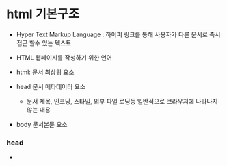 # html 기본구조

- Hyper Text Markup Language : 하이퍼 링크를 통해 사용자가 다른 문서로 즉시 접근 할수 있는 텍스트

- HTML 웹페이지를 작성하기 위한 언어

- html: 문서 최상위 요소

- head 문서 메타데이터 요소
  
  - 문서 제목, 인코딩, 스타일, 외부 파일 로딩등 일반적으로 브라우저에 나타나지 않는 내용

- body 문서본문 요소

### head

- <title> 브라우저 상단 타이틀

- <meta> 문서레벨 메타 데이터 요소

- <link> 외부 리소스 연결 요소

- <script> 스크립트 요소 (자바 스크립트 파일 , 코드)

- <style>  css직접 작성

### 요소

- 여는 태그 닫는 태그

- 요소는 중첩 가능

### 속성

- 속성명 = 속성값

- 공백x 쌍따옴표 사용

- <!--주석입니다.-->

- <a href="http://naver.com"></a>

### 시맨틱 태그

- 의미론적 태그

### 랜더링

- 웹사이트

# HTML 문서 구조화

### 텍스트 요소

- <a></a>: href 속성을 활용하여 다른url로 연결하는 하이퍼 링크 생성

- <b></b>  <strong></strong>굵은 글씨 요소

- <i></i> 기울임 여소<em></em>

- <br>텍스트 내에 줄바꿈 생성

- <'img'> 이미지 표현

- <span></span> 의미 없는 인라인 컨테이너
  
  ### 그룹 컨텐츠

![](0801_assets/2022-08-01-11-27-57-image.png)

### form

- 데이터를 서버에 제출하기 위해 사용하는 태그

- 기본속성
  
  - action  처리할 서버 url
  
  - method 제출할때 사용할 http 메서드
  
  - enctpe  메서드가 post일때 데이터 유형

### input

- name: form control에 적용되는이름

- value form control에 적용되는 값

- required, readonly, ...

### input label

- id 태그의 별명

- for 

# CSS

- cascading style sheets 계단식

- 스타일을 지정하기 위한 언어

### 정의 방법

- 인라인
  
  - 해당 태그에 직접 style 입력

### 선택자 유형

- 기본 선택자
  
  - 전체 선택자'*'
  
  - 요소 선택자h2, h3, h4,... 

- 결합자

- 의사클래스/ 요소

- 클래스 .

- id #

### CSS 적용 우선순위★★★★

인라인> id >class,속성, pseudo-class>요소, pseudo-element

### CSSS 상속

- box 관련 요소, position 관련 요소 상속X

### CSS position

- 문서 상에서 요소의 위치를 지정
  
  - static 모든 태그 기본값
  
  - relative 자기 자신의 위치를 기준으로 이동 원래 자리를 남김
  
  - absolute: 자기 자리를 남기지 않고 이동  normal flow에서 벗어남 static 이 아닌 가장 가까이 있는 부모요소 기준으로 이동
  
  - sticky 스크롤에따라 static ->fixed 부모요소 범위에서
  
  - fixed: 화면 기준

### CSS 크기

- px

- %




